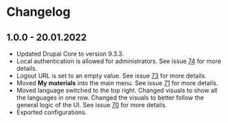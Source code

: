 # Changelog

## 1.0.0 - 20.01.2022

- Updated Drupal Core to version 9.3.3.
- Local authentication is allowed for administrators. See issue
[74](https://github.com/centre-for-educational-technology/tlu-h5p/issues/74) for more details.
- Logout URL is set to an empty value. See issue
[73](https://github.com/centre-for-educational-technology/tlu-h5p/issues/73) for more details.
- Moved **My materials** into the main menu. See issue
[71](https://github.com/centre-for-educational-technology/tlu-h5p/issues/71) for more details.
- Moved language switched to the top right. Changed visuals to show all the languages in one row. Changed the visuals
to better follow the general logic of the UI. See issue
[70](https://github.com/centre-for-educational-technology/tlu-h5p/issues/71) for more details.
- Exported configurations.

